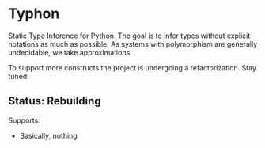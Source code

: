 # Typhon
Static Type Inference for Python.
The goal is to infer types without explicit notations as much as possible.
As systems with polymorphism are generally undecidable, we take approximations.

To support more constructs the project is undergoing a refactorization. Stay tuned!

## Status: Rebuilding
Supports:
- Basically, nothing
